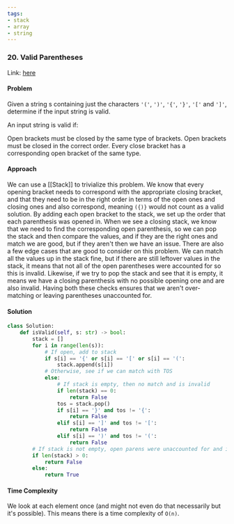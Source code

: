 ```yaml
---
tags:
- stack
- array
- string
---
```


### 20. Valid Parentheses

Link: [here](https://leetcode.com/problems/valid-parentheses/description/)

#### Problem
Given a string s containing just the characters `'('`, `')'`, `'{'`, `'}'`, `'['` and `']'`, determine if the input string is valid.

An input string is valid if:

Open brackets must be closed by the same type of brackets.
Open brackets must be closed in the correct order.
Every close bracket has a corresponding open bracket of the same type.

#### Approach
We can use a [[Stack]] to trivialize this problem. We know that every opening bracket needs to correspond with the appropriate closing bracket, and that they need to be in the right order in terms of the open ones and closing ones and also correspond, meaning `({)}` would not count as a valid solution.
By adding each open bracket to the stack, we set up the order that each parenthesis was opened in. When we see a closing stack, we know that we need to find the corresponding open parenthesis, so we can pop the stack and then compare the values, and if they are the right ones and match we are good, but if they aren't then we have an issue. 
There are also a few edge cases that are good to consider on this problem. We can match all the values up in the stack fine, but if there are still leftover values in the stack, it means that not all of the open parentheses were accounted for so this is invalid. Likewise, if we try to pop the stack and see that it is empty, it means we have a closing parenthesis with no possible opening one and are also invalid. Having both these checks ensures that we aren't over-matching or leaving parentheses unaccounted for. 

#### Solution
```python 
class Solution:
    def isValid(self, s: str) -> bool:
        stack = []
        for i in range(len(s)):
            # If open, add to stack
            if s[i] == '{' or s[i] == '[' or s[i] == '(':
                stack.append(s[i])
            # Otherwise, see if we can match with TOS
            else:
                # If stack is empty, then no match and is invalid
                if len(stack) == 0:
                    return False
                tos = stack.pop()
                if s[i] == '}' and tos != '{':
                    return False
                elif s[i] == ']' and tos != '[':
                    return False
                elif s[i] == ')' and tos != '(':
                    return False
        # If stack is not empty, open parens were unaccounted for and is invalid
        if len(stack) > 0:
            return False
        else:
            return True
```

#### Time Complexity
We look at each element once (and might not even do that necessarily but it's possible). This means there is a time complexity of `O(n)`.

